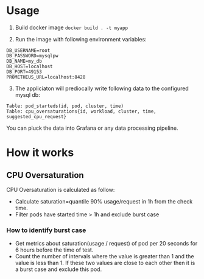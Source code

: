 # Usage
1. Build docker image
`docker build . -t myapp`

2. Run the image with following environment variables:
```
DB_USERNAME=root
DB_PASSWORD=mysqlpw
DB_NAME=my_db
DB_HOST=localhost
DB_PORT=49153
PROMETHEUS_URL=localhost:8428
```

3. The appliciaton will prediocally write following data to the configured mysql db:
```
Table: pod_starteds(id, pod, cluster, time)
Table: cpu_oversaturations{id, workload, cluster, time, suggested_cpu_request}
```

You can pluck the data into Grafana or any data processing pipeline.

# How it works
## CPU Oversaturation
CPU Oversaturation is calculated as follow:
- Calculate saturation=quantile 90% usage/request in 1h from the check time. 
- Filter pods have started time > 1h and exclude burst case

### How to identify burst case
- Get metrics about saturation(usage / request) of pod per 20 seconds for 6 hours before the time of test.
- Count the number of intervals where the value is greater than 1 and the value is less than 1. If these two values are close to each other then it is a burst case and exclude this pod.
